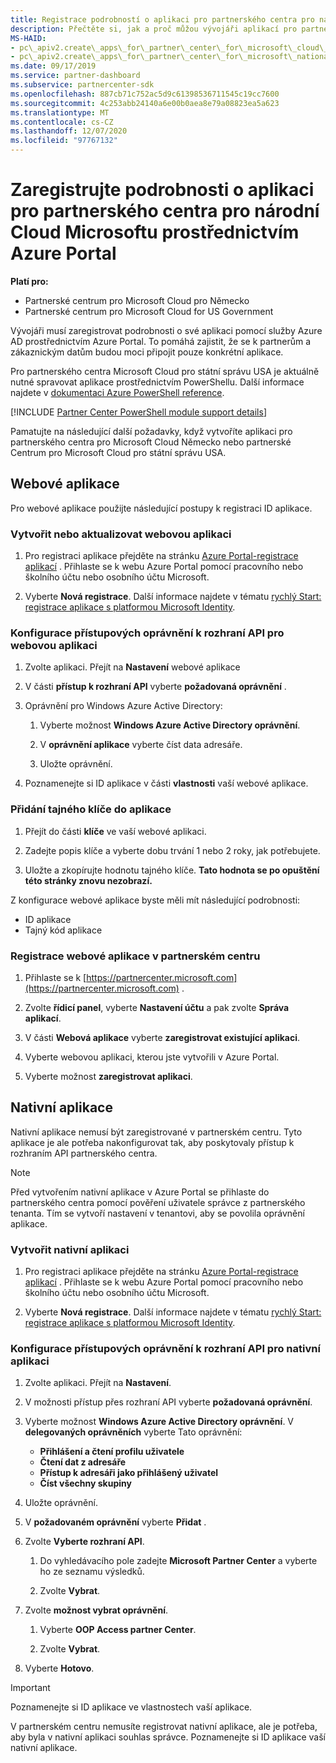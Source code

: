 ```yaml
---
title: Registrace podrobností o aplikaci pro partnerského centra pro národní Cloud Microsoftu
description: Přečtěte si, jak a proč můžou vývojáři aplikací pro partnerské Centrum pro národní Cloud od Microsoftu zaregistrovat podrobnosti o své aplikaci pomocí služby Azure AD prostřednictvím Azure Portal.
MS-HAID:
- pc\_apiv2.create\_apps\_for\_partner\_center\_for\_microsoft\_cloud\_germany
- pc\_apiv2.create\_apps\_for\_partner\_center\_for\_microsoft\_national\_clouds
ms.date: 09/17/2019
ms.service: partner-dashboard
ms.subservice: partnercenter-sdk
ms.openlocfilehash: 887cb71c752ac5d9c61398536711545c19cc7600
ms.sourcegitcommit: 4c253abb24140a6e00b0aea8e79a08823ea5a623
ms.translationtype: MT
ms.contentlocale: cs-CZ
ms.lasthandoff: 12/07/2020
ms.locfileid: "97767132"
---
```

# <a name="register-app-details-for-partner-center-for-microsoft-national-cloud-through-the-azure-portal"></a>Zaregistrujte podrobnosti o aplikaci pro partnerského centra pro národní Cloud Microsoftu prostřednictvím Azure Portal

**Platí pro:**

- Partnerské centrum pro Microsoft Cloud pro Německo
- Partnerské centrum pro Microsoft Cloud for US Government

Vývojáři musí zaregistrovat podrobnosti o své aplikaci pomocí služby Azure AD prostřednictvím Azure Portal. To pomáhá zajistit, že se k partnerům a zákaznickým datům budou moci připojit pouze konkrétní aplikace.

Pro partnerského centra Microsoft Cloud pro státní správu USA je aktuálně nutné spravovat aplikace prostřednictvím PowerShellu. Další informace najdete v [dokumentaci Azure PowerShell reference](/powershell/module/Azuread/#applications).

[!INCLUDE [Partner Center PowerShell module support details](../includes/powershell-module-support.md)]

Pamatujte na následující další požadavky, když vytvoříte aplikaci pro partnerského centra pro Microsoft Cloud Německo nebo partnerské Centrum pro Microsoft Cloud pro státní správu USA.

## <a name="web-apps"></a>Webové aplikace

Pro webové aplikace použijte následující postupy k registraci ID aplikace.

### <a name="create-or-update-web-app"></a>Vytvořit nebo aktualizovat webovou aplikaci

1. Pro registraci aplikace přejděte na stránku [Azure Portal-registrace aplikací](https://go.microsoft.com/fwlink/?linkid=2083908) . Přihlaste se k webu Azure Portal pomocí pracovního nebo školního účtu nebo osobního účtu Microsoft.

2. Vyberte **Nová registrace**. Další informace najdete v tématu [rychlý Start: registrace aplikace s platformou Microsoft Identity](/azure/active-directory/develop/quickstart-register-app).

### <a name="configure-api-access-permissions-for-web-app"></a>Konfigurace přístupových oprávnění k rozhraní API pro webovou aplikaci

1. Zvolte aplikaci. Přejít na **Nastavení** webové aplikace

2. V části **přístup k rozhraní API** vyberte **požadovaná oprávnění** .

3. Oprávnění pro Windows Azure Active Directory:

    1. Vyberte možnost **Windows Azure Active Directory oprávnění**.

    2. V **oprávnění aplikace** vyberte číst data adresáře.

    3. Uložte oprávnění.

4. Poznamenejte si ID aplikace v části **vlastnosti** vaší webové aplikace.

### <a name="add-a-secret-key-to-your-app"></a>Přidání tajného klíče do aplikace

1. Přejít do části **klíče** ve vaší webové aplikaci.

2. Zadejte popis klíče a vyberte dobu trvání 1 nebo 2 roky, jak potřebujete.

3. Uložte a zkopírujte hodnotu tajného klíče. **Tato hodnota se po opuštění této stránky znovu nezobrazí.**

Z konfigurace webové aplikace byste měli mít následující podrobnosti:

- ID aplikace
- Tajný kód aplikace

### <a name="register-the-web-app-in-partner-center"></a>Registrace webové aplikace v partnerském centru

1. Přihlaste se k [https://partnercenter.microsoft.com](https://partnercenter.microsoft.com) .

2. Zvolte **řídicí panel**, vyberte **Nastavení účtu** a pak zvolte **Správa aplikací**.

3. V části **Webová aplikace** vyberte **zaregistrovat existující aplikaci**.

4. Vyberte webovou aplikaci, kterou jste vytvořili v Azure Portal.

5. Vyberte možnost **zaregistrovat aplikaci**.

## <a name="native-apps"></a>Nativní aplikace

Nativní aplikace nemusí být zaregistrované v partnerském centru. Tyto aplikace je ale potřeba nakonfigurovat tak, aby poskytovaly přístup k rozhraním API partnerského centra.

>[!NOTE]
>Před vytvořením nativní aplikace v Azure Portal se přihlaste do partnerského centra pomocí pověření uživatele správce z partnerského tenanta. Tím se vytvoří nastavení v tenantovi, aby se povolila oprávnění aplikace.

### <a name="create-native-app"></a>Vytvořit nativní aplikaci

1. Pro registraci aplikace přejděte na stránku [Azure Portal-registrace aplikací](https://go.microsoft.com/fwlink/?linkid=2083908) . Přihlaste se k webu Azure Portal pomocí pracovního nebo školního účtu nebo osobního účtu Microsoft.

2. Vyberte **Nová registrace**. Další informace najdete v tématu [rychlý Start: registrace aplikace s platformou Microsoft Identity](/azure/active-directory/develop/quickstart-register-app).

### <a name="configure-api-access-permissions-for-native-app"></a>Konfigurace přístupových oprávnění k rozhraní API pro nativní aplikaci

1. Zvolte aplikaci. Přejít na **Nastavení**.

2. V možnosti přístup přes rozhraní API vyberte **požadovaná oprávnění**.

3. Vyberte možnost **Windows Azure Active Directory oprávnění**. V **delegovaných oprávněních** vyberte Tato oprávnění:

    - **Přihlášení a čtení profilu uživatele**
    - **Čtení dat z adresáře**
    - **Přístup k adresáři jako přihlášený uživatel**
    - **Číst všechny skupiny**

4. Uložte oprávnění.

5. V **požadovaném oprávnění** vyberte **Přidat** .

6. Zvolte **Vyberte rozhraní API**.

    1. Do vyhledávacího pole zadejte **Microsoft Partner Center** a vyberte ho ze seznamu výsledků.

    2. Zvolte **Vybrat**.

7. Zvolte **možnost vybrat oprávnění**.

    1. Vyberte **OOP Access partner Center**.
    
    2. Zvolte **Vybrat**.

8. Vyberte **Hotovo**.

>[!IMPORTANT]
> Poznamenejte si ID aplikace ve vlastnostech vaší aplikace.

V partnerském centru nemusíte registrovat nativní aplikace, ale je potřeba, aby byla v nativní aplikaci souhlas správce. Poznamenejte si ID aplikace vaší nativní aplikace.
